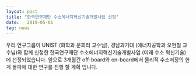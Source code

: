 ```yaml
---
layout: post
title: "한국연구재단 수소에너지혁신기술개발사업 선정"
date:   2019-05-01
tag: news
---
```


우리 연구그룹이 UNIST (화학과 문회리 교수님), 경남과기대 (에너지공학과 오현철 교수님)와 함께 신청한 한국연구재단 수소에너지혁신기술개발사업 (미래 수소 혁신기술)에 선정되었습니다. 앞으로 3개월간 off-board와 on-board에서 물리적 수소저장의 한계 돌파에 대한 연구를 진행 할 계획 입니다.
